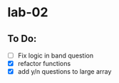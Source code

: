 # lab-02

## To Do:
- [ ] Fix logic in band question
- [x] refactor functions
- [x] add y/n questions to large array
